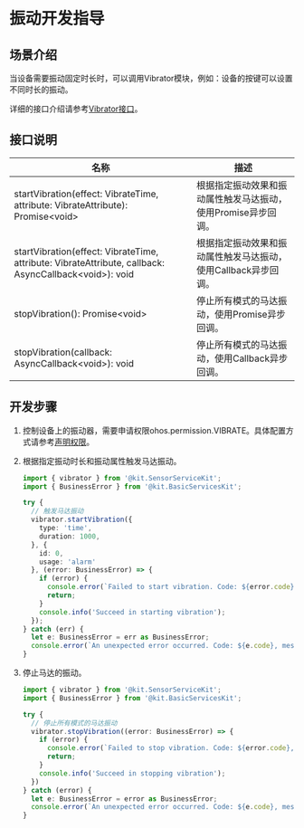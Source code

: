 # 振动开发指导
<!--Kit: Sensor Service Kit-->
<!--Subsystem: Sensors-->
<!--Owner: @dilligencer-->
<!--SE: @butterls-->
<!--TSE: @murphy84-->

## 场景介绍

当设备需要振动固定时长时，可以调用Vibrator模块，例如：设备的按键可以设置不同时长的振动。

详细的接口介绍请参考[Vibrator接口](../../reference/apis-sensor-service-kit/js-apis-vibrator.md)。


## 接口说明

| 名称                                                         | 描述                                                         |
| ------------------------------------------------------------ | ------------------------------------------------------------ |
| startVibration(effect: VibrateTime, attribute: VibrateAttribute): Promise&lt;void&gt; | 根据指定振动效果和振动属性触发马达振动，使用Promise异步回调。 |
| startVibration(effect: VibrateTime, attribute: VibrateAttribute, callback: AsyncCallback&lt;void&gt;): void | 根据指定振动效果和振动属性触发马达振动，使用Callback异步回调。 |
| stopVibration(): Promise&lt;void&gt;                         | 停止所有模式的马达振动，使用Promise异步回调。                |
| stopVibration(callback: AsyncCallback&lt;void&gt;): void     | 停止所有模式的马达振动，使用Callback异步回调。               |


## 开发步骤

1. 控制设备上的振动器，需要申请权限ohos.permission.VIBRATE。具体配置方式请参考[声明权限](../../security/AccessToken/declare-permissions.md)。

2. 根据指定振动时长和振动属性触发马达振动。

    ```ts
    import { vibrator } from '@kit.SensorServiceKit';
    import { BusinessError } from '@kit.BasicServicesKit';

    try {
      // 触发马达振动
      vibrator.startVibration({
        type: 'time',
        duration: 1000,
      }, {
        id: 0,
        usage: 'alarm'
      }, (error: BusinessError) => {
        if (error) {
          console.error(`Failed to start vibration. Code: ${error.code}, message: ${error.message}`);
          return;
        }
        console.info('Succeed in starting vibration');
      });
    } catch (err) {
      let e: BusinessError = err as BusinessError;
      console.error(`An unexpected error occurred. Code: ${e.code}, message: ${e.message}`);
    }
    ```

3. 停止马达的振动。

    ```ts
    import { vibrator } from '@kit.SensorServiceKit';
    import { BusinessError } from '@kit.BasicServicesKit';

    try {
      // 停止所有模式的马达振动
      vibrator.stopVibration((error: BusinessError) => {
        if (error) {
          console.error(`Failed to stop vibration. Code: ${error.code}, message: ${error.message}`);
          return;
        }
        console.info('Succeed in stopping vibration');
      })
    } catch (error) {
      let e: BusinessError = error as BusinessError;
      console.error(`An unexpected error occurred. Code: ${e.code}, message: ${e.message}`);
    }
    ```
